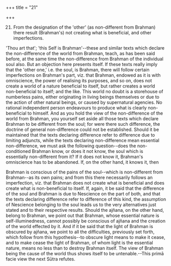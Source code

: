 +++
title = "21"

+++


21. From the designation of the 'other' (as non-different from Brahman) there result (Brahman's) not creating what is beneficial, and other imperfections.

'Thou art that'; 'this Self is Brahman'--these and similar texts which declare the non-difference of the world from Brahman, teach, as has been said before, at the same time the non-difference from Brahman of the individual soul also. But an objection here presents itself. If these texts really imply that the 'other one,' i.e. the soul, is Brahman, there will follow certain imperfections on Brahman's part, viz. that Brahman, endowed as it is with omniscience, the power of realising its purposes, and so on, does not create a world of a nature beneficial to itself, but rather creates a world non-beneficial to itself; and the like. This world no doubt is a storehouse of numberless pains, either originating in living beings themselves or due to the action of other natural beings, or caused by supernatural agencies. No rational independent person endeavours to produce what is clearly non-beneficial to himself. And as you hold the view of the non-difference of the world from Brahman, you yourself set aside all those texts which declare Brahman to be different from the soul; for were there such difference, the doctrine of general non-difference could not be established. Should it be maintained that the texts declaring difference refer to difference due to limiting adjuncts, while the texts declaring non-difference mean essential non-difference, we must ask the following question--does the non-conditioned Brahman know, or does it not know, the soul which is essentially non-different from it? If it does not know it, Brahman's omniscience has to be abandoned. If, on the other hand, it knows it, then

 Brahman is conscious of the pains of the soul--which is non-different from Brahman--as its own pains; and from this there necessarily follows an imperfection, viz. that Brahman does not create what is beneficial and does create what is non-beneficial to itself. If, again, it be said that the difference of the soul and Brahman is due to Nescience on the part of both, and that the texts declaring difference refer to difference of this kind, the assumption of Nescience belonging to the soul leads us to the very alternatives just stated and to their respective results. Should the ajñana, on the other hand, belong to Brahman, we point out that Brahman, whose essential nature is self-illuminedness, cannot possibly be conscious of ajñana and the creation of the world effected by it. And if it be said that the light of Brahman is obscured by ajñana, we point to all the difficulties, previously set forth, which follow from this hypothesis--to obscure light means to make it cease, and to make cease the light of Brahman, of whom light is the essential nature, means no less than to destroy Brahman itself. The view of Brahman being the cause of the world thus shows itself to be untenable.--This primā facie view the next Sūtra refutes.

